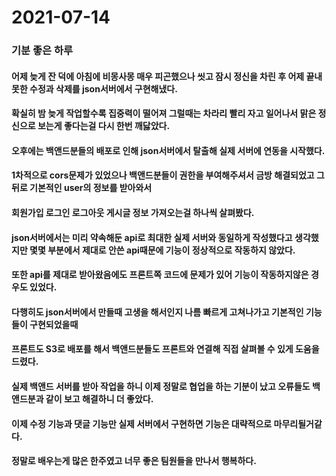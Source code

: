 # 2021-07-14

### 기분 좋은 하루

#### 어제 늦게 잔 덕에 아침에 비몽사몽 매우 피곤했으나 씻고 잠시 정신을 차린 후 어제 끝내 못한 수정과 삭제를 json서버에서 구현해냈다.

#### 확실히 밤 늦게 작업할수록 집중력이 떨어져 그럴때는 차라리 빨리 자고 일어나서 맑은 정신으로 보는게 좋다는걸 다시 한번 깨닳았다.

#### 오후에는 백앤드분들의 배포로 인해 json서버에서 탈출해 실제 서버에 연동을 시작했다.

#### 1차적으로 cors문제가 있었으나 백앤드분들이 권한을 부여해주셔서 금방 해결되었고 그뒤로 기본적인 user의 정보를 받아와서

#### 회원가입 로그인 로그아웃 게시글 정보 가져오는걸 하나씩 살펴봤다.

#### json서버에서는 미리 약속해둔 api로 최대한 실제 서버와 동일하게 작성했다고 생각했지만 몇몇 부분에서 제대로 안쓴 api때문에 기능이 정상적으로 작동하지 않았다.

#### 또한 api를 제대로 받아왔음에도 프론트쪽 코드에 문제가 있어 기능이 작동하지않은 경우도 있었다.

#### 다행히도 json서버에서 만들때 고생을 해서인지 나름 빠르게 고쳐나가고 기본적인 기능들이 구현되었을때

#### 프론트도 S3로 배포를 해서 백앤드분들도 프론트와 연결해 직접 살펴볼 수 있게 도움을 드렸다.

#### 실제 백앤드 서버를 받아 작업을 하니 이제 정말로 협업을 하는 기분이 났고 오류들도 백앤드분과 같이 보고 해결하니 더 좋았다.

#### 이제 수정 기능과 댓글 기능만 실제 서버에서 구현하면 기능은 대략적으로 마무리될거같다.

#### 정말로 배우는게 많은 한주였고 너무 좋은 팀원들을 만나서 행복하다.


